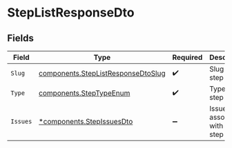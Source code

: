 # StepListResponseDto


## Fields

| Field                                                                                    | Type                                                                                     | Required                                                                                 | Description                                                                              |
| ---------------------------------------------------------------------------------------- | ---------------------------------------------------------------------------------------- | ---------------------------------------------------------------------------------------- | ---------------------------------------------------------------------------------------- |
| `Slug`                                                                                   | [components.StepListResponseDtoSlug](../../models/components/steplistresponsedtoslug.md) | :heavy_check_mark:                                                                       | Slug of the step                                                                         |
| `Type`                                                                                   | [components.StepTypeEnum](../../models/components/steptypeenum.md)                       | :heavy_check_mark:                                                                       | Type of the step                                                                         |
| `Issues`                                                                                 | [*components.StepIssuesDto](../../models/components/stepissuesdto.md)                    | :heavy_minus_sign:                                                                       | Issues associated with the step                                                          |